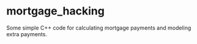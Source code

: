 # mortgage_hacking
Some simple C++ code for calculating mortgage payments and modeling extra payments.
